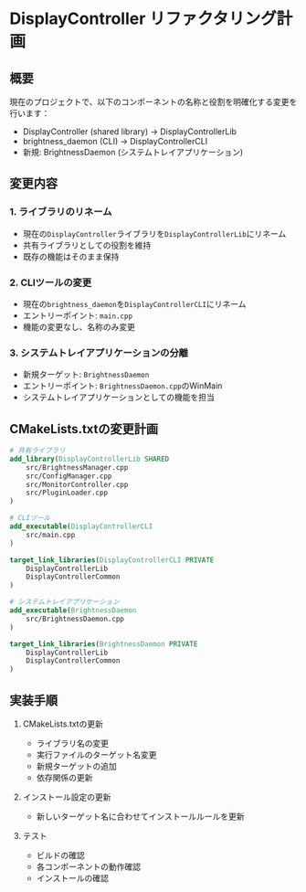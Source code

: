 # DisplayController リファクタリング計画

## 概要
現在のプロジェクトで、以下のコンポーネントの名称と役割を明確化する変更を行います：

- DisplayController (shared library) → DisplayControllerLib
- brightness_daemon (CLI) → DisplayControllerCLI
- 新規: BrightnessDaemon (システムトレイアプリケーション)

## 変更内容

### 1. ライブラリのリネーム
- 現在の`DisplayController`ライブラリを`DisplayControllerLib`にリネーム
- 共有ライブラリとしての役割を維持
- 既存の機能はそのまま保持

### 2. CLIツールの変更
- 現在の`brightness_daemon`を`DisplayControllerCLI`にリネーム
- エントリーポイント: `main.cpp`
- 機能の変更なし、名称のみ変更

### 3. システムトレイアプリケーションの分離
- 新規ターゲット: `BrightnessDaemon`
- エントリーポイント: `BrightnessDaemon.cpp`のWinMain
- システムトレイアプリケーションとしての機能を担当

## CMakeLists.txtの変更計画

```cmake
# 共有ライブラリ
add_library(DisplayControllerLib SHARED
    src/BrightnessManager.cpp
    src/ConfigManager.cpp
    src/MonitorController.cpp
    src/PluginLoader.cpp
)

# CLIツール
add_executable(DisplayControllerCLI
    src/main.cpp
)

target_link_libraries(DisplayControllerCLI PRIVATE
    DisplayControllerLib
    DisplayControllerCommon
)

# システムトレイアプリケーション
add_executable(BrightnessDaemon
    src/BrightnessDaemon.cpp
)

target_link_libraries(BrightnessDaemon PRIVATE
    DisplayControllerLib
    DisplayControllerCommon
)
```

## 実装手順

1. CMakeLists.txtの更新
   - ライブラリ名の変更
   - 実行ファイルのターゲット名変更
   - 新規ターゲットの追加
   - 依存関係の更新

2. インストール設定の更新
   - 新しいターゲット名に合わせてインストールルールを更新

3. テスト
   - ビルドの確認
   - 各コンポーネントの動作確認
   - インストールの確認
